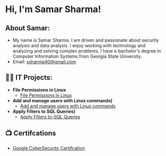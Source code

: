 <h1>Hi, I'm Samar Sharma! </h1>

<h2> About Samar:</h2>

- My name is Samar Sharma. I am driven and passionate about security analysis and data analysis. I enjoy working with technology and analyzing and solving complex problems. I have a bachelor's degree in Computer Information Systems from Georgia State University.
- Email: ssharma40@gmail.com

<h2>👨‍💻 IT Projects:</h2>

- <b>File Permissions in Linux</b>
  - [File Permissions in Linux](https://github.com/SamarSharma/File-Permissions-in-Linux)
- <b>Add and manage users with Linux commands)</b>
  - [Add and manage users with Linux commands](https://github.com/SamarSharma/Add-and-manage-users-with-Linux-commands)
- <b>Apply Filters to SQL Queries)</b>
  - [Apply Filters to-SQL Queries](https://github.com/SamarSharma/Apply-Filters-to-SQL-Queries)


<h2>📺 Certifcations</h2>

- [Google CyberSecurity Certifcation](https://i.imgur.com/Lq8QDq6.png)


